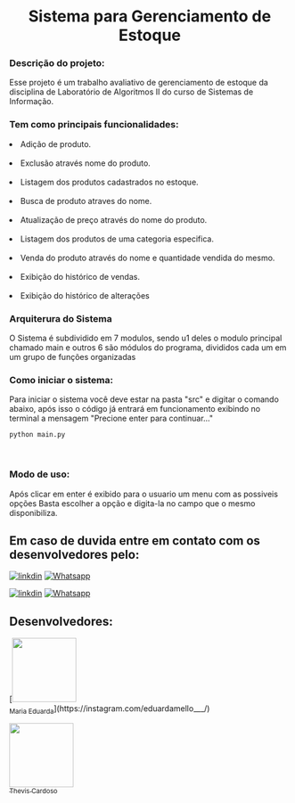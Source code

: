 <h1 align="center">
  Sistema para Gerenciamento de Estoque </h1>


<h3>Descrição do projeto:</h3>  

Esse projeto é um trabalho avaliativo de gerenciamento de estoque da disciplina de Laboratório de Algoritmos II do curso de Sistemas de Informação.

<h3> Tem como principais funcionalidades: </h3>
<p></p>
    <li>
    Adição de produto.
    </li> 
    </br>
    <li>
    Exclusão através nome do produto.
    </li>
    </br>
    <li>
    Listagem dos produtos cadastrados no estoque.
    </li>
    </br>
    <li>
    Busca de produto atraves do nome.
    </li>
    </br>
    <li>
    Atualização de preço através do nome do produto.
    </li>
    </br>
    <li>
    Listagem dos produtos de uma categoria especifica.
    </li>
    </br>
    <li>
    Venda do produto através do nome e quantidade vendida do mesmo.
    </li>
    </br>
    <li>
    Exibição do histórico de vendas.
    </li>
    </br>
    <li>
    Exibição do histórico de alterações
    </li>
<p></p>

<h3>
  Arquiterura do Sistema
</h3> 

O Sistema é subdividido em 7 modulos, sendo u1 deles o modulo principal chamado main e outros 6 são módulos do programa, divididos cada um em um grupo de funções organizadas


<h3>
  Como iniciar o sistema:
</h3>  
Para iniciar o sistema você deve estar na pasta "src" e digitar o comando abaixo, após isso o código já entrará em funcionamento exibindo no terminal a mensagem "Precione enter para continuar..."

```ssh
python main.py
```

</br>
<h3>
    Modo de uso:
</h3>
Após clicar em enter é exibido para o usuario um menu com as possiveis opções
Basta escolher a opção e digita-la no campo que o mesmo disponibiliza.

<br>
<h2>
     Em caso de duvida entre em contato com os desenvolvedores pelo:</br>
</h2>

[![linkdin](https://img.shields.io/badge/LinkedIn-0077B5?style=for-the-badge&logo=linkedin&logoColor=white)](https://www.linkedin.com/in/maria-eduarda-mello)
[![Whatsapp](https://img.shields.io/badge/WhatsApp-25D366?style=for-the-badge&logo=whatsapp&logoColor=white)](https://wa.me/+5555992185151)

[![linkdin](https://img.shields.io/badge/LinkedIn-0077B5?style=for-the-badge&logo=linkedin&logoColor=white)](https://www.linkedin.com/in/thevis-cardoso)
[![Whatsapp](https://img.shields.io/badge/WhatsApp-25D366?style=for-the-badge&logo=whatsapp&logoColor=white)](https://wa.me/+5555996351078)

<h2>
     Desenvolvedores:
</h2>

<div display:inline-block> 
[<img loading="lazy" src="https://avatars.githubusercontent.com/u/126731519?v=4" width=115><br><sub>Maria Eduarda</sub>](https://instagram.com/eduardamello___/)

[<img loading="lazy" src="https://scontent-gru2-2.cdninstagram.com/v/t51.2885-19/280212542_714763366531391_1663382936692730444_n.jpg?stp=dst-jpg_s150x150&cb=d185f762-417afcc3&_nc_ht=scontent-gru2-2.cdninstagram.com&_nc_cat=111&_nc_ohc=lc4_XJTC8bEAX8rP8CM&edm=ACWDqb8BAAAA&ccb=7-5&oh=00_AfDRuyZL1HXqKuZgcAq1v3mikh3Avl83NHSiMt_wFWukTA&oe=6519FDDF&_nc_sid=ee9879" width=115><br><sub>Thevis Cardoso</sub>](https://instagram.com/cardoso_ts07/)
</div>
